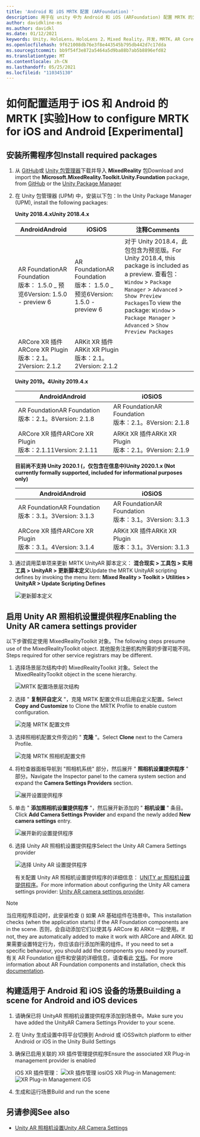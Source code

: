 ```yaml
---
title: 'Android 和 iOS MRTK 配置 (ARFoundation) '
description: 用于在 unity 中为 Android 和 iOS (ARFoundation) 配置 MRTK 的文档
author: davidkline-ms
ms.author: davidkl
ms.date: 01/12/2021
keywords: Unity，HoloLens，HoloLens 2，Mixed Reality，开发，MRTK，AR Core，AR 工具包，iOS，IOS，Android，AR Foundation
ms.openlocfilehash: 9f621008db76e3f8e443545b795db442d7c17dda
ms.sourcegitcommit: bb9f54f3e872a5464a5d9ba88b7ab5b8896efd82
ms.translationtype: MT
ms.contentlocale: zh-CN
ms.lasthandoff: 05/25/2021
ms.locfileid: "110345130"
---
```

# <a name="how-to-configure-mrtk-for-ios-and-android-experimental"></a><span data-ttu-id="b7dc0-104">如何配置适用于 iOS 和 Android 的 MRTK [实验]</span><span class="sxs-lookup"><span data-stu-id="b7dc0-104">How to configure MRTK for iOS and Android [Experimental]</span></span>

## <a name="install-required-packages"></a><span data-ttu-id="b7dc0-105">安装所需程序包</span><span class="sxs-lookup"><span data-stu-id="b7dc0-105">Install required packages</span></span>

1. <span data-ttu-id="b7dc0-106">从 [GitHub](https://github.com/microsoft/MixedRealityToolkit-Unity/releases/tag/v2.3.0)或 [Unity 包管理器](../configuration/usingupm.md)下载并导入 **MixedReality** 包</span><span class="sxs-lookup"><span data-stu-id="b7dc0-106">Download and import the **Microsoft.MixedReality.Toolkit.Unity.Foundation** package, from [GitHub](https://github.com/microsoft/MixedRealityToolkit-Unity/releases/tag/v2.3.0) or the [Unity Package Manager](../configuration/usingupm.md)</span></span>

1. <span data-ttu-id="b7dc0-107">在 Unity 包管理器 (UPM) 中，安装以下包：</span><span class="sxs-lookup"><span data-stu-id="b7dc0-107">In the Unity Package Manager (UPM), install the following packages:</span></span>

    <span data-ttu-id="b7dc0-108">**Unity 2018.4.x**</span><span class="sxs-lookup"><span data-stu-id="b7dc0-108">**Unity 2018.4.x**</span></span>

    | <span data-ttu-id="b7dc0-109">**Android**</span><span class="sxs-lookup"><span data-stu-id="b7dc0-109">**Android**</span></span> | <span data-ttu-id="b7dc0-110">**iOS**</span><span class="sxs-lookup"><span data-stu-id="b7dc0-110">**iOS**</span></span> | <span data-ttu-id="b7dc0-111">注释</span><span class="sxs-lookup"><span data-stu-id="b7dc0-111">Comments</span></span> |
    | --- | --- | --- |
    | <span data-ttu-id="b7dc0-112">AR Foundation</span><span class="sxs-lookup"><span data-stu-id="b7dc0-112">AR Foundation</span></span>  <br/> <span data-ttu-id="b7dc0-113">版本： 1.5.0 _ 预览6</span><span class="sxs-lookup"><span data-stu-id="b7dc0-113">Version: 1.5.0 - preview 6</span></span> | <span data-ttu-id="b7dc0-114">AR Foundation</span><span class="sxs-lookup"><span data-stu-id="b7dc0-114">AR Foundation</span></span>  <br/> <span data-ttu-id="b7dc0-115">版本： 1.5.0 _ 预览6</span><span class="sxs-lookup"><span data-stu-id="b7dc0-115">Version: 1.5.0 - preview 6</span></span> | <span data-ttu-id="b7dc0-116">对于 Unity 2018.4，此包包含为预览版。</span><span class="sxs-lookup"><span data-stu-id="b7dc0-116">For Unity 2018.4, this package is included as a preview.</span></span> <span data-ttu-id="b7dc0-117">查看包： `Window` > `Package Manager` > `Advanced` > `Show Preview Packages`</span><span class="sxs-lookup"><span data-stu-id="b7dc0-117">To view the package: `Window` > `Package Manager` > `Advanced` > `Show Preview Packages`</span></span> |
    | <span data-ttu-id="b7dc0-118">ARCore XR 插件</span><span class="sxs-lookup"><span data-stu-id="b7dc0-118">ARCore XR Plugin</span></span> <br/> <span data-ttu-id="b7dc0-119">版本：2.1。2</span><span class="sxs-lookup"><span data-stu-id="b7dc0-119">Version: 2.1.2</span></span> | <span data-ttu-id="b7dc0-120">ARKit XR 插件</span><span class="sxs-lookup"><span data-stu-id="b7dc0-120">ARKit XR Plugin</span></span> <br/> <span data-ttu-id="b7dc0-121">版本：2.1。2</span><span class="sxs-lookup"><span data-stu-id="b7dc0-121">Version: 2.1.2</span></span> | |

    <span data-ttu-id="b7dc0-122">**Unity 2019。4**</span><span class="sxs-lookup"><span data-stu-id="b7dc0-122">**Unity 2019.4.x**</span></span>

    | <span data-ttu-id="b7dc0-123">**Android**</span><span class="sxs-lookup"><span data-stu-id="b7dc0-123">**Android**</span></span> | <span data-ttu-id="b7dc0-124">**iOS**</span><span class="sxs-lookup"><span data-stu-id="b7dc0-124">**iOS**</span></span> |
    | --- | --- |
    | <span data-ttu-id="b7dc0-125">AR Foundation</span><span class="sxs-lookup"><span data-stu-id="b7dc0-125">AR Foundation</span></span>  <br/> <span data-ttu-id="b7dc0-126">版本：2.1。8</span><span class="sxs-lookup"><span data-stu-id="b7dc0-126">Version: 2.1.8</span></span> |  <span data-ttu-id="b7dc0-127">AR Foundation</span><span class="sxs-lookup"><span data-stu-id="b7dc0-127">AR Foundation</span></span>  <br/> <span data-ttu-id="b7dc0-128">版本：2.1。8</span><span class="sxs-lookup"><span data-stu-id="b7dc0-128">Version: 2.1.8</span></span> |
    | <span data-ttu-id="b7dc0-129">ARCore XR 插件</span><span class="sxs-lookup"><span data-stu-id="b7dc0-129">ARCore XR Plugin</span></span> <br/> <span data-ttu-id="b7dc0-130">版本：2.1.11</span><span class="sxs-lookup"><span data-stu-id="b7dc0-130">Version: 2.1.11</span></span> | <span data-ttu-id="b7dc0-131">ARKit XR 插件</span><span class="sxs-lookup"><span data-stu-id="b7dc0-131">ARKit XR Plugin</span></span> <br/> <span data-ttu-id="b7dc0-132">版本：2.1。9</span><span class="sxs-lookup"><span data-stu-id="b7dc0-132">Version: 2.1.9</span></span> |

    <span data-ttu-id="b7dc0-133">**目前尚不支持 Unity 2020.1 (，仅包含在信息中)**</span><span class="sxs-lookup"><span data-stu-id="b7dc0-133">**Unity 2020.1.x (Not currently formally supported, included for informational purposes only)**</span></span>

    | <span data-ttu-id="b7dc0-134">**Android**</span><span class="sxs-lookup"><span data-stu-id="b7dc0-134">**Android**</span></span> | <span data-ttu-id="b7dc0-135">**iOS**</span><span class="sxs-lookup"><span data-stu-id="b7dc0-135">**iOS**</span></span> |
    | --- | --- |
    | <span data-ttu-id="b7dc0-136">AR Foundation</span><span class="sxs-lookup"><span data-stu-id="b7dc0-136">AR Foundation</span></span>  <br/> <span data-ttu-id="b7dc0-137">版本：3.1。3</span><span class="sxs-lookup"><span data-stu-id="b7dc0-137">Version: 3.1.3</span></span> |  <span data-ttu-id="b7dc0-138">AR Foundation</span><span class="sxs-lookup"><span data-stu-id="b7dc0-138">AR Foundation</span></span>  <br/> <span data-ttu-id="b7dc0-139">版本：3.1。3</span><span class="sxs-lookup"><span data-stu-id="b7dc0-139">Version: 3.1.3</span></span> |
    | <span data-ttu-id="b7dc0-140">ARCore XR 插件</span><span class="sxs-lookup"><span data-stu-id="b7dc0-140">ARCore XR Plugin</span></span> <br/> <span data-ttu-id="b7dc0-141">版本：3.1。4</span><span class="sxs-lookup"><span data-stu-id="b7dc0-141">Version: 3.1.4</span></span> | <span data-ttu-id="b7dc0-142">ARKit XR 插件</span><span class="sxs-lookup"><span data-stu-id="b7dc0-142">ARKit XR Plugin</span></span> <br/> <span data-ttu-id="b7dc0-143">版本：3.1。3</span><span class="sxs-lookup"><span data-stu-id="b7dc0-143">Version: 3.1.3</span></span> |

1. <span data-ttu-id="b7dc0-144">通过调用菜单项来更新 MRTK UnityAR 脚本定义： **混合现实 > 工具包 > 实用工具 > UnityAR > 更新脚本定义**</span><span class="sxs-lookup"><span data-stu-id="b7dc0-144">Update the MRTK UnityAR scripting defines by invoking the menu item: **Mixed Reality > Toolkit > Utilities > UnityAR > Update Scripting Defines**</span></span>

    ![更新脚本定义](../features/images/UpdateScriptingDefineUnityAR.png)


## <a name="enabling-the-unity-ar-camera-settings-provider"></a><span data-ttu-id="b7dc0-146">启用 Unity AR 照相机设置提供程序</span><span class="sxs-lookup"><span data-stu-id="b7dc0-146">Enabling the Unity AR camera settings provider</span></span>

<span data-ttu-id="b7dc0-147">以下步骤假定使用 MixedRealityToolkit 对象。</span><span class="sxs-lookup"><span data-stu-id="b7dc0-147">The following steps presume use of the MixedRealityToolkit object.</span></span> <span data-ttu-id="b7dc0-148">其他服务注册机构所需的步骤可能不同。</span><span class="sxs-lookup"><span data-stu-id="b7dc0-148">Steps required for other service registrars may be different.</span></span>

1. <span data-ttu-id="b7dc0-149">选择场景层次结构中的 MixedRealityToolkit 对象。</span><span class="sxs-lookup"><span data-stu-id="b7dc0-149">Select the MixedRealityToolkit object in the scene hierarchy.</span></span>

    ![MRTK 配置场景层次结构](../features/images/MRTK_ConfiguredHierarchy.png)

1. <span data-ttu-id="b7dc0-151">选择 " **复制并自定义** "，克隆 MRTK 配置文件以启用自定义配置。</span><span class="sxs-lookup"><span data-stu-id="b7dc0-151">Select **Copy and Customize** to Clone the MRTK Profile to enable custom configuration.</span></span>

    ![克隆 MRTK 配置文件](../features/images/camera-system/CloneProfileARFoundation.png)

1. <span data-ttu-id="b7dc0-153">选择照相机配置文件旁边的 " **克隆** "。</span><span class="sxs-lookup"><span data-stu-id="b7dc0-153">Select **Clone** next to the Camera Profile.</span></span>

    ![克隆 MRTK 照相机配置文件](../features/images/camera-system/CloneCameraProfileARFoundation.png)

1. <span data-ttu-id="b7dc0-155">将检查器面板导航到 "照相机系统" 部分，然后展开 " **照相机设置提供程序** " 部分。</span><span class="sxs-lookup"><span data-stu-id="b7dc0-155">Navigate the Inspector panel to the camera system section and expand the **Camera Settings Providers** section.</span></span>

    ![展开设置提供程序](../features/images/camera-system/ExpandProviders.png)

1. <span data-ttu-id="b7dc0-157">单击 " **添加照相机设置提供程序** "，然后展开新添加的 " **相机设置** " 条目。</span><span class="sxs-lookup"><span data-stu-id="b7dc0-157">Click **Add Camera Settings Provider** and expand the newly added **New camera settings** entry.</span></span>

    ![展开新的设置提供程序](../features/images/camera-system/ExpandNewProvider.png)

1. <span data-ttu-id="b7dc0-159">选择 Unity AR 照相机设置提供程序</span><span class="sxs-lookup"><span data-stu-id="b7dc0-159">Select the Unity AR Camera Settings provider</span></span>

    ![选择 Unity AR 设置提供程序](../features/images/camera-system/SelectUnityArSettings.png)

    <span data-ttu-id="b7dc0-161">有关配置 Unity AR 照相机设置提供程序的详细信息： [UNITY ar 照相机设置提供程序](../features/camera-system/unity-ar-camera-settings.md)。</span><span class="sxs-lookup"><span data-stu-id="b7dc0-161">For more information about configuring the Unity AR camera settings provider: [Unity AR camera settings provider](../features/camera-system/unity-ar-camera-settings.md).</span></span>

> [!NOTE]
> <span data-ttu-id="b7dc0-162">当应用程序启动时，此安装检查 () 如果 AR 基础组件在场景中。</span><span class="sxs-lookup"><span data-stu-id="b7dc0-162">This installation checks (when the application starts) if the AR Foundation components are in the scene.</span></span> <span data-ttu-id="b7dc0-163">否则，会自动添加它们以使其与 ARCore 和 ARKit 一起使用。</span><span class="sxs-lookup"><span data-stu-id="b7dc0-163">If not, they are automatically added to make it work with ARCore and ARKit.</span></span>
> <span data-ttu-id="b7dc0-164">如果需要设置特定行为，你应该自行添加所需的组件。</span><span class="sxs-lookup"><span data-stu-id="b7dc0-164">If you need to set a specific behaviour, you should add the components you need by yourself.</span></span>
> <span data-ttu-id="b7dc0-165">有关 AR Foundation 组件和安装的详细信息，请查看此 [文档](https://docs.unity3d.com/Packages/com.unity.xr.arfoundation@2.2/manual/index.html#samples)。</span><span class="sxs-lookup"><span data-stu-id="b7dc0-165">For more information about AR Foundation components and installation, check this [documentation](https://docs.unity3d.com/Packages/com.unity.xr.arfoundation@2.2/manual/index.html#samples).</span></span>

## <a name="building-a-scene-for-android-and-ios-devices"></a><span data-ttu-id="b7dc0-166">构建适用于 Android 和 iOS 设备的场景</span><span class="sxs-lookup"><span data-stu-id="b7dc0-166">Building a scene for Android and iOS devices</span></span>

1. <span data-ttu-id="b7dc0-167">请确保已将 UnityAR 照相机设置提供程序添加到场景中。</span><span class="sxs-lookup"><span data-stu-id="b7dc0-167">Make sure you have added the UnityAR Camera Settings Provider to your scene.</span></span>

1. <span data-ttu-id="b7dc0-168">在 Unity 生成设置中将平台切换到 Android 或 iOS</span><span class="sxs-lookup"><span data-stu-id="b7dc0-168">Switch platform to either Android or iOS in the Unity Build Settings</span></span>

1. <span data-ttu-id="b7dc0-169">确保已启用关联的 XR 插件管理提供程序</span><span class="sxs-lookup"><span data-stu-id="b7dc0-169">Ensure the associated XR Plug-in management provider is enabled</span></span>

    <span data-ttu-id="b7dc0-170">iOS XR 插件管理：  ![ XR 插件管理 ios](../features/images/XRManagementiOS.png)</span><span class="sxs-lookup"><span data-stu-id="b7dc0-170">iOS XR Plug-in Management:  ![XR Plug-in Management iOS](../features/images/XRManagementiOS.png)</span></span>

1. <span data-ttu-id="b7dc0-171">生成和运行场景</span><span class="sxs-lookup"><span data-stu-id="b7dc0-171">Build and run the scene</span></span>

## <a name="see-also"></a><span data-ttu-id="b7dc0-172">另请参阅</span><span class="sxs-lookup"><span data-stu-id="b7dc0-172">See also</span></span>

- [<span data-ttu-id="b7dc0-173">Unity AR 照相机设置</span><span class="sxs-lookup"><span data-stu-id="b7dc0-173">Unity AR Camera Settings</span></span>](../features/camera-system/unity-ar-camera-settings.md)

